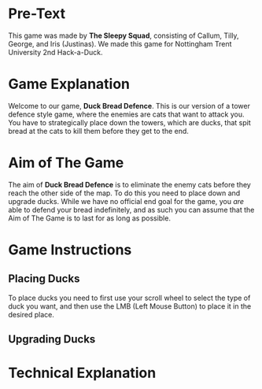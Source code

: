 # Pre-Text
This game was made by **The Sleepy Squad**, consisting of Callum, Tilly, George, and Iris (Justinas).
We made this game for Nottingham Trent University 2nd Hack-a-Duck.

# Game Explanation
Welcome to our game, **Duck Bread Defence**. This is our version of a tower defence style game, where the enemies are cats that want to attack you. You have to strategically place down the towers, which are ducks, that spit bread at the cats to kill them before they get to the end.

# Aim of The Game
The aim of **Duck Bread Defence** is to eliminate the enemy cats before they reach the other side of the map. To do this you need to place down and upgrade ducks. While we have no official end goal for the game, you _are_ able to defend your bread indefinitely, and as such you can assume that the Aim of The Game is to last for as long as possible.

# Game Instructions
## Placing Ducks
To place ducks you need to first use your scroll wheel to select the type of duck you want, and then use the LMB (Left Mouse Button) to place it in the desired place.

## Upgrading Ducks

# Technical Explanation
